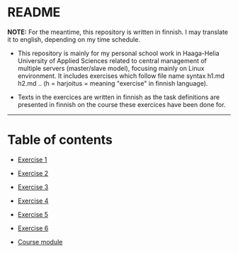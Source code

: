 README
==============

**NOTE:** For the meantime, this repository is written in finnish. I may translate it to english, depending on my time schedule.

- This repository is mainly for my personal school work in Haaga-Helia University of Applied Sciences related to central management of multiple servers (master/slave model), focusing mainly on Linux environment. It includes exercises which follow file name syntax h1.md h2.md .. (h = harjoitus = meaning "exercise" in finnish language).

- Texts in the exercices are written in finnish as the task definitions are presented in finnish on the course these exercices have been done for.

-------------------------

# Table of contents

- [Exercise 1](https://github.com/Fincer/central-management-of-multiple-servers/blob/master/h1.md)

- [Exercise 2](https://github.com/Fincer/central-management-of-multiple-servers/blob/master/h2.md)

- [Exercise 3](https://github.com/Fincer/central-management-of-multiple-servers/blob/master/h3.md)

- [Exercise 4](https://github.com/Fincer/central-management-of-multiple-servers/blob/master/h4.md)

- [Exercise 5](https://github.com/Fincer/central-management-of-multiple-servers/blob/master/h5.md)

- [Exercise 6](https://github.com/Fincer/central-management-of-multiple-servers/blob/master/h6.md)

- [Course module](https://github.com/Fincer/central-management-of-multiple-servers/blob/master/module.md)
